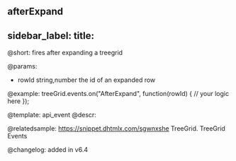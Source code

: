 afterExpand
---
sidebar_label: 
title: 
---          

@short: fires after expanding a treegrid
	
@params:
- rowId			string,number		the id of an expanded row


@example:
treeGrid.events.on("AfterExpand", function(rowId) {
    // your logic here
});


@template:	api_event
@descr:

@relatedsample: https://snippet.dhtmlx.com/sgwnxshe	TreeGrid. TreeGrid Events	

@changelog: added in v6.4

